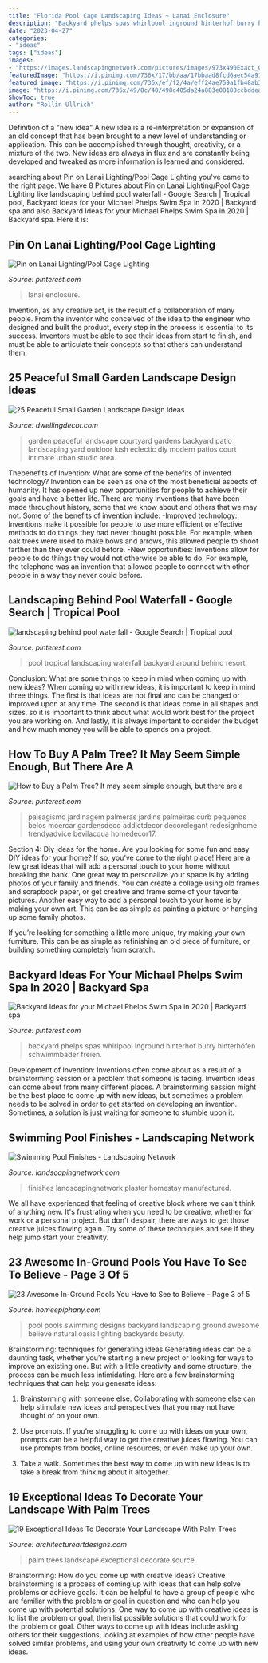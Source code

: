 ```yaml
---
title: "Florida Pool Cage Landscaping Ideas ~ Lanai Enclosure"
description: "Backyard phelps spas whirlpool inground hinterhof burry hinterhöfen schwimmbäder freien"
date: "2023-04-27"
categories:
- "ideas"
tags: ["ideas"]
images:
- "https://images.landscapingnetwork.com/pictures/images/973x490Exact_0x20/site_8/luxury-pool-alderete-pools-inc_5478.jpg"
featuredImage: "https://i.pinimg.com/736x/17/bb/aa/17bbaad8fcd6aec54a9156911406012c.jpg"
featured_image: "https://i.pinimg.com/736x/ef/f2/4a/eff24ae759a1fb48ab3fdb6933ea216f.jpg"
image: "https://i.pinimg.com/736x/49/8c/40/498c405da24a883e08188ccbddeadae0.jpg"
ShowToc: true
author: "Rollin Ullrich"
---
```



Definition of a "new idea"
A new idea is a re-interpretation or expansion of an old concept that has been brought to a new level of understanding or application. This can be accomplished through thought, creativity, or a mixture of the two. New ideas are always in flux and are constantly being developed and tweaked as more information is learned and considered.

	

		
searching about Pin on Lanai Lighting/Pool Cage Lighting you've came to the right page. We have 8 Pictures about Pin on Lanai Lighting/Pool Cage Lighting like landscaping behind pool waterfall - Google Search | Tropical pool, Backyard Ideas for your Michael Phelps Swim Spa in 2020 | Backyard spa and also Backyard Ideas for your Michael Phelps Swim Spa in 2020 | Backyard spa. Here it is:
		
    
## Pin On Lanai Lighting/Pool Cage Lighting

<img loading=lazy src="https://i.pinimg.com/736x/ef/f2/4a/eff24ae759a1fb48ab3fdb6933ea216f.jpg" onerror="this.onerror=null;this.src='https://tse3.mm.bing.net/th?id=OIP.F5g5w-kb8qUECKI2JDgp8gHaD0&amp;pid=15.1';" alt="Pin on Lanai Lighting/Pool Cage Lighting">

_Source: pinterest.com_

>lanai enclosure. 

	

Invention, as any creative act, is the result of a collaboration of many people. From the inventor who conceived of the idea to the engineer who designed and built the product, every step in the process is essential to its success. Inventors must be able to see their ideas from start to finish, and must be able to articulate their concepts so that others can understand them.

    
## 25 Peaceful Small Garden Landscape Design Ideas

<img loading=lazy src="http://www.dwellingdecor.com/wp-content/uploads/2016/01/Inspirational-Garden-Design-Ideas-Perfect-for-a-Peaceful-Refuge.jpg" onerror="this.onerror=null;this.src='https://tse4.mm.bing.net/th?id=OIP.hBUf1Mv1Nj_4ybZaOGod3AHaJ4&amp;pid=15.1';" alt="25 Peaceful Small Garden Landscape Design Ideas">

_Source: dwellingdecor.com_

>garden peaceful landscape courtyard gardens backyard patio landscaping yard outdoor lush eclectic diy modern patios court intimate urban studio area. 

	

Thebenefits of Invention: What are some of the benefits of invented technology?
Invention can be seen as one of the most beneficial aspects of humanity. It has opened up new opportunities for people to achieve their goals and have a better life. There are many inventions that have been made throughout history, some that we know about and others that we may not. Some of the benefits of invention include: 
-Improved technology: Inventions make it possible for people to use more efficient or effective methods to do things they had never thought possible. For example, when oak trees were used to make bows and arrows, this allowed people to shoot farther than they ever could before. 
-New opportunities: Inventions allow for people to do things they would not otherwise be able to do. For example, the telephone was an invention that allowed people to connect with other people in a way they never could before.

    
## Landscaping Behind Pool Waterfall - Google Search | Tropical Pool

<img loading=lazy src="https://i.pinimg.com/736x/26/c5/b0/26c5b08a7402d01ac81bf39387727f44--pool-backyard-backyard-ideas.jpg" onerror="this.onerror=null;this.src='https://tse2.mm.bing.net/th?id=OIP.ZR--PAVPHXkdPg4aiMKMTgHaLH&amp;pid=15.1';" alt="landscaping behind pool waterfall - Google Search | Tropical pool">

_Source: pinterest.com_

>pool tropical landscaping waterfall backyard around behind resort. 

	

Conclusion: What are some things to keep in mind when coming up with new ideas?
When coming up with new ideas, it is important to keep in mind three things. The first is that ideas are not final and can be changed or improved upon at any time. The second is that ideas come in all shapes and sizes, so it is important to think about what would work best for the project you are working on. And lastly, it is always important to consider the budget and how much money you will be able to spends on a project.

    
## How To Buy A Palm Tree? It May Seem Simple Enough, But There Are A

<img loading=lazy src="https://i.pinimg.com/736x/49/8c/40/498c405da24a883e08188ccbddeadae0.jpg" onerror="this.onerror=null;this.src='https://tse1.mm.bing.net/th?id=OIP.Ce86dEvRRl4Vvl0pN_yNoQHaG-&amp;pid=15.1';" alt="How to Buy a Palm Tree? It may seem simple enough, but there are a">

_Source: pinterest.com_

>paisagismo jardinagem palmeras jardins palmeiras curb pequenos belos moercar gardensdeco addictdecor decorelegant redesignhome trendyadvice bevilacqua homedecor17. 

	

Section 4: Diy ideas for the home.
Are you looking for some fun and easy DIY ideas for your home? If so, you’ve come to the right place! Here are a few great ideas that will add a personal touch to your home without breaking the bank.
One great way to personalize your space is by adding photos of your family and friends. You can create a collage using old frames and scrapbook paper, or get creative and frame some of your favorite pictures. Another easy way to add a personal touch to your home is by making your own art. This can be as simple as painting a picture or hanging up some family photos.

If you’re looking for something a little more unique, try making your own furniture. This can be as simple as refinishing an old piece of furniture, or building something completely from scratch.

    
## Backyard Ideas For Your Michael Phelps Swim Spa In 2020 | Backyard Spa

<img loading=lazy src="https://i.pinimg.com/736x/17/bb/aa/17bbaad8fcd6aec54a9156911406012c.jpg" onerror="this.onerror=null;this.src='https://tse2.mm.bing.net/th?id=OIP.mJ-9glr-AXV9QYceNMY1AAHaIV&amp;pid=15.1';" alt="Backyard Ideas for your Michael Phelps Swim Spa in 2020 | Backyard spa">

_Source: pinterest.com_

>backyard phelps spas whirlpool inground hinterhof burry hinterhöfen schwimmbäder freien. 

	

Development of Invention: Inventions often come about as a result of a brainstorming session or a problem that someone is facing.
Invention ideas can come about from many different places. A brainstorming session might be the best place to come up with new ideas, but sometimes a problem needs to be solved in order to get started on developing an invention. Sometimes, a solution is just waiting for someone to stumble upon it.

    
## Swimming Pool Finishes - Landscaping Network

<img loading=lazy src="https://images.landscapingnetwork.com/pictures/images/973x490Exact_0x20/site_8/luxury-pool-alderete-pools-inc_5478.jpg" onerror="this.onerror=null;this.src='https://tse2.mm.bing.net/th?id=OIP.fjo5r4jvvzWQjNvzd70gxwHaDu&amp;pid=15.1';" alt="Swimming Pool Finishes - Landscaping Network">

_Source: landscapingnetwork.com_

>finishes landscapingnetwork plaster homestay manufactured. 

	

We all have experienced that feeling of creative block where we can't think of anything new. It's frustrating when you need to be creative, whether for work or a personal project. But don't despair, there are ways to get those creative juices flowing again. Try some of these techniques and see if they help jump start your creativity.

    
## 23 Awesome In-Ground Pools You Have To See To Believe - Page 3 Of 5

<img loading=lazy src="https://homeepiphany.com/wp-content/uploads/2015/05/23-Awesome-In-Ground-Pools-You-Have-to-See-to-Believe-12.jpg" onerror="this.onerror=null;this.src='https://tse4.mm.bing.net/th?id=OIP.UvzRdOcPHO5iWKxJ4i-w9wHaD7&amp;pid=15.1';" alt="23 Awesome In-Ground Pools You Have to See to Believe - Page 3 of 5">

_Source: homeepiphany.com_

>pool pools swimming designs backyard landscaping ground awesome believe natural oasis lighting backyards beauty. 

	

Brainstorming: techniques for generating ideas
Generating ideas can be a daunting task, whether you’re starting a new project or looking for ways to improve an existing one. But with a little creativity and some structure, the process can be much less intimidating.
Here are a few brainstorming techniques that can help you generate ideas:

1. Brainstorming with someone else. Collaborating with someone else can help stimulate new ideas and perspectives that you may not have thought of on your own.

2. Use prompts. If you’re struggling to come up with ideas on your own, prompts can be a helpful way to get the creative juices flowing. You can use prompts from books, online resources, or even make up your own.

3. Take a walk. Sometimes the best way to come up with new ideas is to take a break from thinking about it altogether.

    
## 19 Exceptional Ideas To Decorate Your Landscape With Palm Trees

<img loading=lazy src="https://www.architectureartdesigns.com/wp-content/uploads/2016/06/15-39.jpg" onerror="this.onerror=null;this.src='https://tse3.mm.bing.net/th?id=OIP.kBu9ku-TRzb-nKnRBqfeiAHaFj&amp;pid=15.1';" alt="19 Exceptional Ideas To Decorate Your Landscape With Palm Trees">

_Source: architectureartdesigns.com_

>palm trees landscape exceptional decorate source. 

	

Brainstorming: How do you come up with creative ideas?
Creative brainstorming is a process of coming up with ideas that can help solve problems or achieve goals. It can be helpful to have a group of people who are familiar with the problem or goal in question and who can help you come up with potential solutions. One way to come up with creative ideas is to list the problem or goal, then list possible solutions that could work for the problem or goal. Other ways to come up with ideas include asking others for their suggestions, looking at examples of how other people have solved similar problems, and using your own creativity to come up with new ideas.

